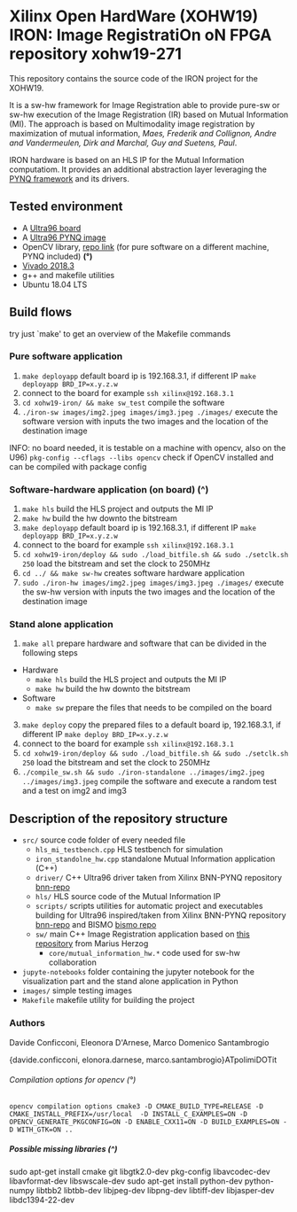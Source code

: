 # Xilinx Open HardWare (XOHW19) IRON: Image RegistratiOn oN FPGA repository xohw19-271

This repository contains the source code of the IRON project for the XOHW19.

It is a sw-hw framework for Image Registration able to provide pure-sw or sw-hw execution of the Image Registration (IR) based on Mutual Information (MI).
The approach is based on Multimodality image registration by maximization of mutual information, *Maes, Frederik and Collignon, Andre and Vandermeulen, Dirk and Marchal, Guy and Suetens, Paul*.

IRON hardware is based on an HLS IP for the Mutual Information computatiom.
It provides an additional abstraction layer leveraging the [PYNQ framework](http://www.pynq.io/) and its drivers.




## Tested environment
* A [Ultra96 board](http://zedboard.org/product/ultra96)
* A [Ultra96 PYNQ image](https://github.com/Avnet/Ultra96-PYNQ/releases)
* OpenCV library, [repo link](https://github.com/opencv/opencv) (for pure software on a different machine, PYNQ included) **(°)**
* [Vivado 2018.3](https://www.xilinx.com/products/design-tools/vivado.html)
* g++ and makefile utilities
* Ubuntu 18.04 LTS

## Build flows

 try just `make' to get an overview of the Makefile commands

### Pure software application 
1. `make deployapp` default board ip is 192.168.3.1, if different IP `make deployapp BRD_IP=x.y.z.w`
2. connect to the board for example `ssh xilinx@192.168.3.1`
3. `cd xohw19-iron/ && make sw_test` compile the software
4. `./iron-sw images/img2.jpeg images/img3.jpeg ./images/` execute the software version with inputs the two images and the location of the destination image

INFO: no board needed, it is testable on a machine with opencv, also on the U96)
`pkg-config --cflags --libs opencv` check if OpenCV installed and can be compiled with package config

### Software-hardware application (on board) (^)
1. `make hls` build the HLS project and outputs the MI IP
2. `make hw` build the hw downto the bitstream
3. `make deployapp` default board ip is 192.168.3.1, if different IP `make deployapp BRD_IP=x.y.z.w`
4. connect to the board for example `ssh xilinx@192.168.3.1`
5. `cd xohw19-iron/deploy && sudo ./load_bitfile.sh && sudo ./setclk.sh 250` load the bitstream and set the clock to 250MHz
6. `cd ../ && make sw-hw` creates software hardware application
7. `sudo ./iron-hw images/img2.jpeg images/img3.jpeg ./images/` execute the sw-hw version with inputs the two images and the location of the destination image


### Stand alone application
1. `make all` prepare hardware and software that can be divided in the following steps
  * Hardware
    * `make hls` build the HLS project and outputs the MI IP
    * `make hw` build the hw downto the bitstream
  * Software
      * `make sw` prepare the files that needs to be compiled on the board
3.  `make deploy` copy the prepared files  to a default board ip, 192.168.3.1, if different IP `make deploy BRD_IP=x.y.z.w`
4. connect to the board for example `ssh xilinx@192.168.3.1`
5. `cd xohw19-iron/deploy && sudo ./load_bitfile.sh && sudo ./setclk.sh 250` load the bitstream and set the clock to 250MHz
6. `./compile_sw.sh && sudo ./iron-standalone ../images/img2.jpeg ../images/img3.jpeg` compile the software and execute a random test and a test on img2 and img3



## Description of the repository structure

* `src/` source code folder of every needed file
  * `hls_mi_testbench.cpp` HLS testbench for simulation
  * `iron_standolne_hw.cpp` standalone Mutual Information application (C++)
  * `driver/` C++ Ultra96 driver taken from Xilinx BNN-PYNQ repository [bnn-repo](https://github.com/Xilinx/BNN-PYNQ)
  * `hls/` HLS source code of the Mutual Information IP
  * `scripts/` scripts utilities for automatic project and executables building for Ultra96 inspired/taken from Xilinx BNN-PYNQ repository [bnn-repo](https://github.com/Xilinx/BNN-PYNQ) and BISMO [bismo repo](https://github.com/EECS-NTNU/bismo)
  * `sw/` main C++ Image Registration application based on [this repository](https://github.com/mariusherzog/ImageRegistration) from Marius Herzog
    * `core/mutual_information_hw.*` code used for sw-hw collaboration
* `jupyte-notebooks` folder containing the jupyter notebook for the visualization part and the stand alone application in Python
* `images/` simple testing images
* `Makefile` makefile utility for building the project





### Authors
Davide Conficconi, Eleonora D'Arnese, Marco Domenico Santambrogio

{davide.conficconi, elonora.darnese, marco.santambrogio}ATpolimiDOTit






###### Compilation options for opencv (°)
`opencv compilation options cmake3 -D CMAKE_BUILD_TYPE=RELEASE -D CMAKE_INSTALL_PREFIX=/usr/local  -D INSTALL_C_EXAMPLES=ON -D OPENCV_GENERATE_PKGCONFIG=ON -D ENABLE_CXX11=ON -D BUILD_EXAMPLES=ON -D WITH_GTK=ON ..`

##### Possible missing libraries (^)
sudo apt-get install cmake git libgtk2.0-dev pkg-config libavcodec-dev libavformat-dev libswscale-dev
sudo apt-get install python-dev python-numpy libtbb2 libtbb-dev libjpeg-dev libpng-dev libtiff-dev libjasper-dev libdc1394-22-dev
